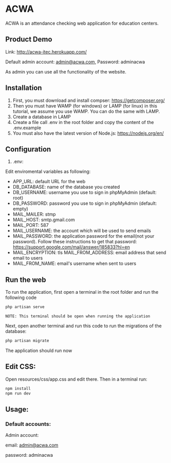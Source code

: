# ACWA
ACWA is an attendance checking web application for education centers.
## Product Demo
Link: http://acwa-itec.herokuapp.com/

Default admin account: admin@acwa.com, Password: adminacwa

As admin you can use all the functionality of the website.
## Installation
1. First, you must download and install compser: https://getcomposer.org/
2. Then you must have WAMP (for windows) or LAMP (for linux) in this tutorial, we assume you use WAMP. You can do the same with LAMP.
3. Create a database in LAMP
4. Create a file call .env in the root folder and copy the content of the .env.example
5. You must also have the latest version of Node.js:
https://nodejs.org/en/
## Configuration
1. .env:


Edit enviromental variables as following:
+  APP_URL: default URL for the web
+ DB_DATABASE: name of the database you created
+ DB_USERNAME: username you use to sign in phpMyAdmin (default: root)
+ DB_PASSWORD: password you use to sign in phpMyAdmin (default: empty)
+ MAIL_MAILER: stmp
+ MAIL_HOST: smtp.gmail.com
+ MAIL_PORT: 587
+ MAIL_USERNAME: the account which will be used to send emails
+ MAIL_PASSWORD: the application password for the email(not your password). Follow these instructions to get that password: https://support.google.com/mail/answer/185833?hl=en
+ MAIL_ENCRYPTION: tls
MAIL_FROM_ADDRESS: email address that send email to users
+ MAIL_FROM_NAME: email's username when sent to users
## Run the web
To run the application, first open a terminal in the root folder and run the following code
```bash
php artisan serve
```
```
NOTE: This terminal should be open when running the application
```
Next, open another terminal and run this code to run the migrations of the database:
```bash
php artisan migrate
```
The application should run now
## Edit CSS:
Open resources/css/app.css and edit there. Then in a terminal run:
```bash
npm install
npm run dev
```
## Usage:
### Default accounts:
Admin account:

email: admin@acwa.com

password: adminacwa
